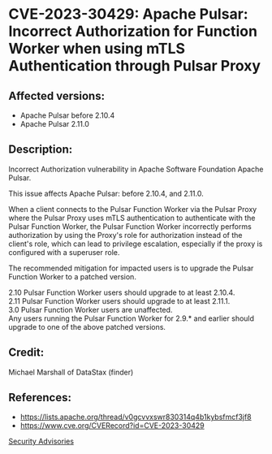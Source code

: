 # CVE-2023-30429: Apache Pulsar: Incorrect Authorization for Function Worker when using mTLS Authentication through Pulsar Proxy 

## Affected versions:

- Apache Pulsar before 2.10.4
- Apache Pulsar 2.11.0

## Description:

Incorrect Authorization vulnerability in Apache Software Foundation Apache Pulsar.

This issue affects Apache Pulsar: before 2.10.4, and 2.11.0.

When a client connects to the Pulsar Function Worker via the Pulsar Proxy where the Pulsar Proxy uses mTLS authentication to authenticate with the Pulsar Function Worker, the Pulsar Function Worker incorrectly performs authorization by using the Proxy's role for authorization instead of the client's role, which can lead to privilege escalation, especially if the proxy is configured with a superuser role.

The recommended mitigation for impacted users is to upgrade the Pulsar Function Worker to a patched version.

2.10 Pulsar Function Worker users should upgrade to at least 2.10.4.<br/>
2.11 Pulsar Function Worker users should upgrade to at least 2.11.1.<br/>
3.0 Pulsar Function Worker users are unaffected.<br/>
Any users running the Pulsar Function Worker for 2.9.* and earlier should upgrade to one of the above patched versions.<br/>

## Credit:

Michael Marshall of DataStax (finder)

## References:

- https://lists.apache.org/thread/v0gcvvxswr830314q4b1kybsfmcf3jf8
- https://www.cve.org/CVERecord?id=CVE-2023-30429

[Security Advisories](index.md)